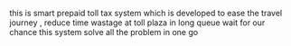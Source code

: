 this is smart prepaid toll tax system which is developed to ease the travel journey , reduce time wastage at toll plaza in long queue wait for our chance this system solve all the problem in one go 

